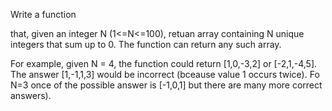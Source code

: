 Write a function

that, given an integer N (1<=N<=100), retuan array containing N unique integers that sum up to 0. The function can return any such array.

For example, given N = 4, the function could return [1,0,-3,2] or [-2,1,-4,5]. The answer [1,-1,1,3] would be incorrect (bceause value 1 occurs twice). Fo N=3 once of the possible answer is [-1,0,1] but there are many more correct answers).